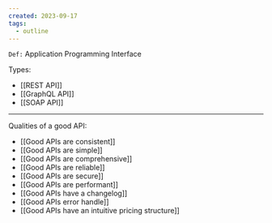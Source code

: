 ```yaml
---
created: 2023-09-17
tags:
  - outline
---
```

`Def:` Application Programming Interface


Types:

- [[REST API]]
- [[GraphQL API]]
- [[SOAP API]]

---

Qualities of a good API:

- [[Good APIs are consistent]]
- [[Good APIs are simple]]
- [[Good APIs are comprehensive]]
- [[Good APIs are reliable]]
- [[Good APIs are secure]]
- [[Good APIs are performant]]
- [[Good APIs have a changelog]]
- [[Good APIs error handle]]
- [[Good APIs have an intuitive pricing structure]]
